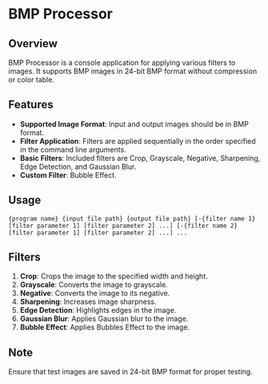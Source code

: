 # BMP Processor

## Overview
BMP Processor is a console application for applying various filters to images. It supports BMP images in 24-bit BMP format without compression or color table.

## Features
- **Supported Image Format**: Input and output images should be in BMP format.
- **Filter Application**: Filters are applied sequentially in the order specified in the command line arguments.
- **Basic Filters**: Included filters are Crop, Grayscale, Negative, Sharpening, Edge Detection, and Gaussian Blur.
- **Custom Filter**: Bubble Effect.

## Usage
```
{program name} {input file path} {output file path} [-{filter name 1} [filter parameter 1] [filter parameter 2] ...] [-{filter name 2} [filter parameter 1] [filter parameter 2] ...] ...
```

## Filters
1. **Crop**: Crops the image to the specified width and height.
2. **Grayscale**: Converts the image to grayscale.
3. **Negative**: Converts the image to its negative.
4. **Sharpening**: Increases image sharpness.
5. **Edge Detection**: Highlights edges in the image.
6. **Gaussian Blur**: Applies Gaussian blur to the image.
7. **Bubble Effect**: Applies Bubbles Effect to the image.

## Note
Ensure that test images are saved in 24-bit BMP format for proper testing.
